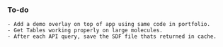 ### To-do 
    - Add a demo overlay on top of app using same code in portfolio.
    - Get Tables working properly on large molecules.
    - After each API query, save the SDF file thats returned in cache.
 